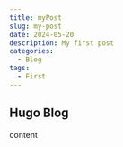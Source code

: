 ```yaml
---
title: myPost
slug: my-post
date: 2024-05-20
description: My first post
categories:
  - Blog
tags:
  - First
---
```


## Hugo Blog

content